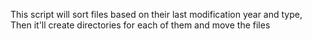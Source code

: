 This script will sort files based on their last modification year and type, Then it'll create directories for each of them and move the files 
